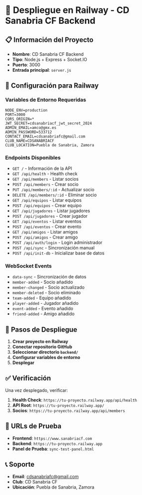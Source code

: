 # 🚀 Despliegue en Railway - CD Sanabria CF Backend

## 📋 Información del Proyecto

- **Nombre**: CD Sanabria CF Backend
- **Tipo**: Node.js + Express + Socket.IO
- **Puerto**: 3000
- **Entrada principal**: `server.js`

## 🔧 Configuración para Railway

### Variables de Entorno Requeridas

```env
NODE_ENV=production
PORT=3000
CORS_ORIGIN=*
JWT_SECRET=cdsanabriacf_jwt_secret_2024
ADMIN_EMAIL=amco@gmx.es
ADMIN_PASSWORD=533712
CONTACT_EMAIL=cdsanabriafc@gmail.com
CLUB_NAME=CDSANABRIACF
CLUB_LOCATION=Puebla de Sanabria, Zamora
```

### Endpoints Disponibles

- `GET /` - Información de la API
- `GET /api/health` - Health check
- `GET /api/members` - Listar socios
- `POST /api/members` - Crear socio
- `PUT /api/members/:id` - Actualizar socio
- `DELETE /api/members/:id` - Eliminar socio
- `GET /api/equipos` - Listar equipos
- `POST /api/equipos` - Crear equipo
- `GET /api/jugadores` - Listar jugadores
- `POST /api/jugadores` - Crear jugador
- `GET /api/eventos` - Listar eventos
- `POST /api/eventos` - Crear evento
- `GET /api/amigos` - Listar amigos
- `POST /api/amigos` - Crear amigo
- `POST /api/auth/login` - Login administrador
- `POST /api/sync` - Sincronización manual
- `POST /api/init-db` - Inicializar base de datos

### WebSocket Events

- `data-sync` - Sincronización de datos
- `member-added` - Socio añadido
- `member-changed` - Socio actualizado
- `member-deleted` - Socio eliminado
- `team-added` - Equipo añadido
- `player-added` - Jugador añadido
- `event-added` - Evento añadido
- `friend-added` - Amigo añadido

## 🚀 Pasos de Despliegue

1. **Crear proyecto en Railway**
2. **Conectar repositorio GitHub**
3. **Seleccionar directorio `backend/`**
4. **Configurar variables de entorno**
5. **Desplegar**

## ✅ Verificación

Una vez desplegado, verificar:

1. **Health Check**: `https://tu-proyecto.railway.app/api/health`
2. **API Root**: `https://tu-proyecto.railway.app/`
3. **Socios**: `https://tu-proyecto.railway.app/api/members`

## 🔗 URLs de Prueba

- **Frontend**: `https://www.sanabriacf.com`
- **Backend**: `https://tu-proyecto.railway.app`
- **Panel de Prueba**: `sync-test-panel.html`

## 📞 Soporte

- **Email**: cdsanabriafc@gmail.com
- **Club**: CD Sanabria CF
- **Ubicación**: Puebla de Sanabria, Zamora
